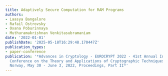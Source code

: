 ```yaml
---
title: Adaptively Secure Computation for RAM Programs
authors:
- Laasya Bangalore
- Rafail Ostrovsky
- Oxana Poburinnaya
- Muthuramakrishnan Venkitasubramaniam
date: '2022-01-01'
publishDate: '2025-05-18T16:29:48.170447Z'
publication_types:
- paper-conference
publication: '*Advances in Cryptology - EUROCRYPT 2022 - 41st Annual International
  Conference on the Theory and Applications of Cryptographic Techniques, Trondheim,
  Norway, May 30 - June 3, 2022, Proceedings, Part II*'
---
```

